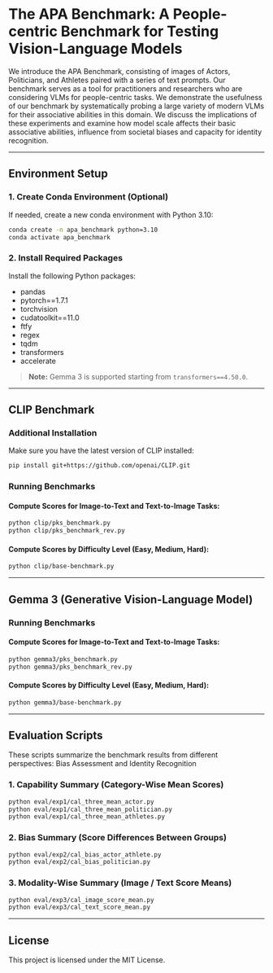 # The APA Benchmark: A People-centric Benchmark for Testing Vision-Language Models

We introduce the APA Benchmark, consisting of images of Actors, Politicians, and Athletes paired with a series of text prompts. Our benchmark serves as a tool for practitioners and researchers who are considering VLMs for people-centric tasks. We demonstrate the usefulness of our benchmark by systematically probing a large variety of modern VLMs for their associative abilities in this domain. 
We discuss the implications of these experiments and examine how model scale affects their basic associative abilities, influence from societal biases and capacity for identity recognition. 

---

## Environment Setup

### 1. Create Conda Environment (Optional)

If needed, create a new conda environment with Python 3.10:

```bash
conda create -n apa_benchmark python=3.10
conda activate apa_benchmark
````

### 2. Install Required Packages

Install the following Python packages:

* pandas
* pytorch==1.7.1
* torchvision
* cudatoolkit==11.0
* ftfy
* regex
* tqdm
* transformers
* accelerate

>  **Note:** Gemma 3 is supported starting from `transformers==4.50.0`.

---

## CLIP Benchmark

### Additional Installation

Make sure you have the latest version of CLIP installed:

```bash
pip install git+https://github.com/openai/CLIP.git
```

### Running Benchmarks

#### Compute Scores for Image-to-Text and Text-to-Image Tasks:

```bash
python clip/pks_benchmark.py
python clip/pks_benchmark_rev.py
```

#### Compute Scores by Difficulty Level (Easy, Medium, Hard):

```bash
python clip/base-benchmark.py
```

---

## Gemma 3 (Generative Vision-Language Model)

### Running Benchmarks

#### Compute Scores for Image-to-Text and Text-to-Image Tasks:

```bash
python gemma3/pks_benchmark.py
python gemma3/pks_benchmark_rev.py
```

#### Compute Scores by Difficulty Level (Easy, Medium, Hard):

```bash
python gemma3/base-benchmark.py
```

---

## Evaluation Scripts

These scripts summarize the benchmark results from different perspectives: Bias Assessment and Identity Recognition

### 1. Capability Summary (Category-Wise Mean Scores)

```bash
python eval/exp1/cal_three_mean_actor.py
python eval/exp1/cal_three_mean_politician.py
python eval/exp1/cal_three_mean_athletes.py
```

### 2. Bias Summary (Score Differences Between Groups)

```bash
python eval/exp2/cal_bias_actor_athlete.py
python eval/exp2/cal_bias_politician.py
```

### 3. Modality-Wise Summary (Image / Text Score Means)

```bash
python eval/exp3/cal_image_score_mean.py
python eval/exp3/cal_text_score_mean.py
```

---

## License

This project is licensed under the MIT License.
